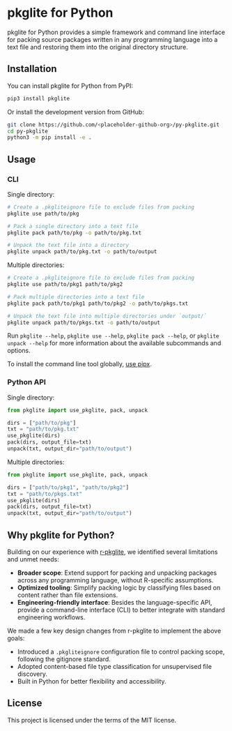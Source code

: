 # pkglite for Python

pkglite for Python provides a simple framework and command line interface for
packing source packages written in any programming language into a text file
and restoring them into the original directory structure.

## Installation

You can install pkglite for Python from PyPI:

```bash
pip3 install pkglite
```

Or install the development version from GitHub:

```bash
git clone https://github.com/<placeholder-github-org>/py-pkglite.git
cd py-pkglite
python3 -m pip install -e .
```

## Usage

### CLI

Single directory:

```bash
# Create a .pkgliteignore file to exclude files from packing
pkglite use path/to/pkg

# Pack a single directory into a text file
pkglite pack path/to/pkg -o path/to/pkg.txt

# Unpack the text file into a directory
pkglite unpack path/to/pkg.txt -o path/to/output
```

Multiple directories:

```bash
# Create a .pkgliteignore file to exclude files from packing
pkglite use path/to/pkg1 path/to/pkg2

# Pack multiple directories into a text file
pkglite pack path/to/pkg1 path/to/pkg2 -o path/to/pkgs.txt

# Unpack the text file into multiple directories under `output/`
pkglite unpack path/to/pkgs.txt -o path/to/output
```

Run `pkglite --help`, `pkglite use --help`, `pkglite pack --help`,
or `pkglite unpack --help` for more information about the available
subcommands and options.

To install the command line tool globally,
[use pipx](https://packaging.python.org/en/latest/guides/installing-stand-alone-command-line-tools/).

### Python API

Single directory:

```python
from pkglite import use_pkglite, pack, unpack

dirs = ["path/to/pkg"]
txt = "path/to/pkg.txt"
use_pkglite(dirs)
pack(dirs, output_file=txt)
unpack(txt, output_dir="path/to/output")
```

Multiple directories:

```python
from pkglite import use_pkglite, pack, unpack

dirs = ["path/to/pkg1", "path/to/pkg2"]
txt = "path/to/pkgs.txt"
use_pkglite(dirs)
pack(dirs, output_file=txt)
unpack(txt, output_dir="path/to/output")
```

## Why pkglite for Python?

Building on our experience with [r-pkglite](https://cran.r-project.org/package=pkglite),
we identified several limitations and unmet needs:

- **Broader scope**: Extend support for packing and unpacking packages
  across any programming language, without R-specific assumptions.
- **Optimized tooling**: Simplify packing logic by classifying files
  based on content rather than file extensions.
- **Engineering-friendly interface**: Besides the language-specific API,
  provide a command-line interface (CLI) to better integrate with
  standard engineering workflows.

We made a few key design changes from r-pkglite to implement the above goals:

- Introduced a `.pkgliteignore` configuration file to control packing scope,
  following the gitignore standard.
- Adopted content-based file type classification for unsupervised file discovery.
- Built in Python for better flexibility and accessibility.

## License

This project is licensed under the terms of the MIT license.
